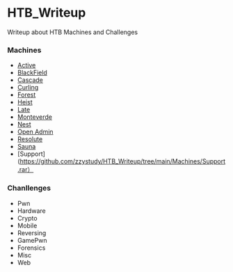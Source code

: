 # HTB_Writeup
Writeup about HTB Machines and Challenges

### Machines

- [Active](https://github.com/zzystudy/HTB_Writeup/tree/main/Machines/Active.pdf)
- [BlackField](https://github.com/zzystudy/HTB_Writeup/tree/main/Machines/BlackField.pdf)
- [Cascade](https://github.com/zzystudy/HTB_Writeup/tree/main/Machines/Cascade.pdf)
- [Curling](https://github.com/zzystudy/HTB_Writeup/tree/main/Machines/Curling.pdf)
- [Forest](https://github.com/zzystudy/HTB_Writeup/tree/main/Machines/Forest.pdf)
- [Heist](https://github.com/zzystudy/HTB_Writeup/tree/main/Machines/Heist.pdf)
- [Late](https://github.com/zzystudy/HTB_Writeup/tree/main/Machines/Late.pdf)
- [Monteverde](https://github.com/zzystudy/HTB_Writeup/tree/main/Machines/Monteverde.pdf)
- [Nest](https://github.com/zzystudy/HTB_Writeup/tree/main/Machines/Nest.pdf)
- [Open Admin](https://github.com/zzystudy/HTB_Writeup/tree/main/Machines/Open%20Admin.pdf)
- [Resolute](https://github.com/zzystudy/HTB_Writeup/tree/main/Machines/Resolute.pdf)
- [Sauna](https://github.com/zzystudy/HTB_Writeup/tree/main/Machines/Sauna.pdf)
- [Support](https://github.com/zzystudy/HTB_Writeup/tree/main/Machines/Support.rar）


### Chanllenges

- Pwn
- Hardware
- Crypto
- Mobile
- Reversing
- GamePwn
- Forensics
- Misc
- Web
